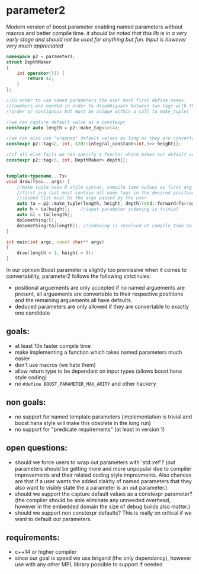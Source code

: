 # parameter2
Modern version of boost.parameter enabling named parameters without macros and better compile time. 
*it should be noted that this lib is in a very early stage and should not be used for anything but fun. Input is however very much appreciated*

```C++
namespace p2 = parameter2;
struct DepthMaker
{
	int operator()() {
		return 42;
	}
};

//in order to use named parameters the user must first define names:
//(numbers are needed in order to disambiguate between two tags with the same type. numbers need not be in asscending 
//order or contiguous but must be unique within a call to make_tuple)

//we can capture default value as a constexpr
constexpr auto length = p2::make_tag<1>(4);				

//we can also use "wrapped" default values as long as they are convertable
constexpr p2::tag<2, int, std::integral_constant<int,9>> height{};	

//if all else fails we can specify a functor which makes our default value
constexpr p2::tag<3, int, DepthMaker> depth{};						


template<typename...Ts>
void draw(Ts&&...args) {
	//make tuple uses D style syntax, compile time values as first arg list and runtime in the second arg list
	//first arg list must contain all name tags in the desired positional order
	//second list must be the args passed by the user
	auto ta = p2::make_tuple(length, height, depth)(std::forward<Ts>(args)...);
	auto h = ta[height];	//input parameter indexing is trivial
	auto &l = ta[length];
	doSomething(l);
	doSomething(ta[length]); //indexing is resolved at compile time so this is not as inefficient as it looks
}

int main(int argc, const char** argv)
{
	draw(length = 1, height = 8);
}
```

In our opinion Boost.parameter is slightly too premissive when it comes to convertability, parameter2 follows the following strict rules:
 - positional arguements are only accepted if no named arguements are present, all arguements are convertable to their respective postitions and the remaining arguements all have defaults.
 - deduced parameters are only allowed if they are convertable to exactly one candidate

## goals:
 - at least 10x faster compile time
 - make implementing a function which takes named parameters much easier
 - don't use macros (we hate them)
 - allow return type to be dependant on input types (allows boost.hana style coding)
 - no `#define BOOST_PARAMETER_MAX_ARITY` and other hackery

## non goals:
 - no support for named template parameters (implementation is trivial and boost.hana style will make this obsolete in the long run)
 - no support for "predicate requirements" (at least in version 1)

## open questions:
 - should we force users to wrap out parameters with 'std::ref'? (out parameters should be getting more and more unpopular due to compiler improvements and their related coding style improvments. Also chances are that if a user wants the added clairity of named parameters that they also want to visibly state the a parameter is an out parameter.)
 - should we support the capture default values as a constexpr parameter? (the compiler should be able eliminate any unneeded overhead, however in the embedded domain the size of debug builds also matter.)
 - should we support non constexpr defaults? This is really on critical if we want to default out parameters.
 
## requirements:
 - c++14 or higher compiler
 - since our goal is speed we use brigand (the only dependancy), however use with any other MPL library possible to support if needed
